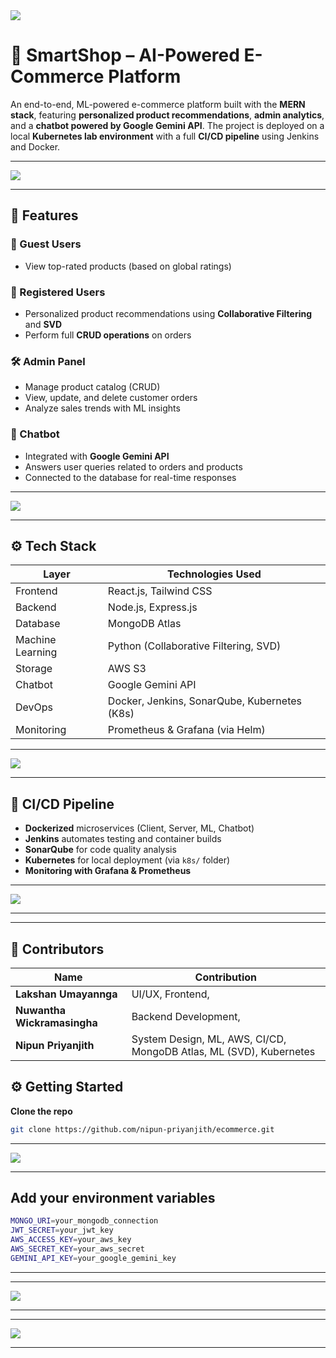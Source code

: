 <img src="https://github.com/nipun-priyanjith/ecommerce/blob/main/images/Picture4.jpg">



# 🛒 SmartShop – AI-Powered E-Commerce Platform

An end-to-end, ML-powered e-commerce platform built with the **MERN stack**, featuring **personalized product recommendations**, **admin analytics**, and a **chatbot powered by Google Gemini API**. The project is deployed on a local **Kubernetes lab environment** with a full **CI/CD pipeline** using Jenkins and Docker.

---
<img src="https://github.com/nipun-priyanjith/ecommerce/blob/main/images/Screenshot%202025-04-09%20194227.png">

---

## 🚀 Features

### 👥 Guest Users
- View top-rated products (based on global ratings)

### 🔐 Registered Users
- Personalized product recommendations using **Collaborative Filtering** and **SVD**
- Perform full **CRUD operations** on orders

### 🛠️ Admin Panel
- Manage product catalog (CRUD)
- View, update, and delete customer orders
- Analyze sales trends with ML insights

### 🤖 Chatbot
- Integrated with **Google Gemini API**
- Answers user queries related to orders and products
- Connected to the database for real-time responses

---
<img src="https://github.com/nipun-priyanjith/ecommerce/blob/main/images/g.png">

---

## ⚙️ Tech Stack

| Layer        | Technologies Used                                |
|--------------|--------------------------------------------------|
| Frontend     | React.js, Tailwind CSS                           |
| Backend      | Node.js, Express.js                              |
| Database     | MongoDB Atlas                                    |
| Machine Learning | Python (Collaborative Filtering, SVD)        |
| Storage      | AWS S3                                           |
| Chatbot      | Google Gemini API                                |
| DevOps       | Docker, Jenkins, SonarQube, Kubernetes (K8s)     |
| Monitoring   | Prometheus & Grafana (via Helm)                  |

---

<img src="https://github.com/nipun-priyanjith/ecommerce/blob/main/images/Screenshot%202025-04-09%20191036.png">

---

## 🔁 CI/CD Pipeline

- **Dockerized** microservices (Client, Server, ML, Chatbot)
- **Jenkins** automates testing and container builds
- **SonarQube** for code quality analysis
- **Kubernetes** for local deployment (via `k8s/` folder)
- **Monitoring with Grafana & Prometheus**

---

<img src="https://github.com/nipun-priyanjith/ecommerce/blob/main/images/Screenshot%202025-04-09%20085131.png">

---

---
## 👥 Contributors

| Name                 | Contribution                                     |
|----------------------|--------------------------------------------------|
| **Lakshan Umayannga** | UI/UX, Frontend,                                |
| **Nuwantha Wickramasingha** | Backend Development,                      |
| **Nipun Priyanjith**  | System Design, ML, AWS, CI/CD, MongoDB Atlas, ML (SVD), Kubernetes |




## ⚙️ Getting Started

 **Clone the repo**
   ```bash
   git clone https://github.com/nipun-priyanjith/ecommerce.git

   ```

---
<img src="https://github.com/nipun-priyanjith/ecommerce/blob/main/images/a6.png">

---



##  Add your environment variables
   ```bash
MONGO_URI=your_mongodb_connection
JWT_SECRET=your_jwt_key
AWS_ACCESS_KEY=your_aws_key
AWS_SECRET_KEY=your_aws_secret
GEMINI_API_KEY=your_google_gemini_key
  ```

---


---
<img src="https://github.com/nipun-priyanjith/ecommerce/blob/main/images/Picture9.jpg">

---


---
<img src="https://github.com/nipun-priyanjith/ecommerce/blob/main/images/Screenshot%202025-04-05%20183644.png">

---
